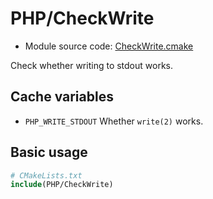 <!-- This is auto-generated file. -->
# PHP/CheckWrite

* Module source code: [CheckWrite.cmake](https://github.com/petk/php-build-system/blob/master/cmake/cmake/modules/PHP/CheckWrite.cmake)

Check whether writing to stdout works.

## Cache variables

* `PHP_WRITE_STDOUT`
  Whether `write(2)` works.

## Basic usage

```cmake
# CMakeLists.txt
include(PHP/CheckWrite)
```
